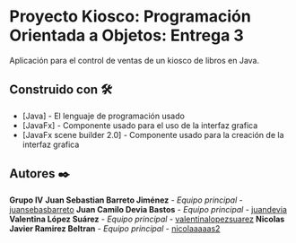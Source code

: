 
# Proyecto Kiosco: Programación Orientada a Objetos: Entrega 3
  Aplicación para el control de ventas de un kiosco de libros en Java.
  
## Construido con 🛠️
* [Java] - El lenguaje de programación usado
* [JavaFx] - Componente usado para el uso de la interfaz grafica
* [JavaFx scene builder 2.0] - Componente usado para la creación de la interfaz grafica

## Autores ✒️
**Grupo IV**
**Juan Sebastian Barreto Jiménez** - *Equipo principal* - [juansebasbarreto](https://github.com/juansebasbarreto)
**Juan Camilo Devia Bastos** - *Equipo principal* - [juandevia](https://github.com/juandevia)
**Valentina López Suárez** - *Equipo principal* - [valentinalopezsuarez](https://github.com/valentinalopezsuarez)
**Nicolas Javier Ramirez Beltran** - *Equipo principal* - [nicolaaaaas2](https://github.com/nicolaaaaas2)
